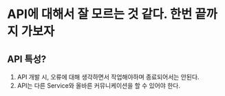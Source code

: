 
# API에 대해서 잘 모르는 것 같다. 한번 끝까지 가보자 

## API 특성?
1. API 개발 시, 오류에 대해 생각하면서 작업해야하며 종료되어서는 안된다.
2. API는 다른 Service와 올바른 커뮤니케이션을 할 수 있어야 한다.




